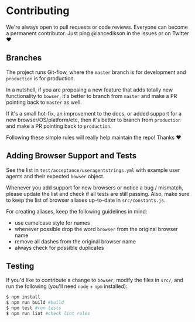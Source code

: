 # Contributing

We're always open to pull requests or code reviews. Everyone can become a permanent contributor. Just ping @lancedikson in the issues or on Twitter ❤️

## Branches

The project runs Git-flow, where the `master` branch is for development and `production` is for production.

In a nutshell, if you are proposing a new feature that adds totally new functionality to `bowser`, it's better to branch from `master` and make a PR pointing back to `master` as well.

If it's a small hot-fix, an improvement to the docs, or added support for a new browser/OS/platform/etc, then it's better to branch from `production` and make a PR pointing back to `production`.

Following these simple rules will really help maintain the repo! Thanks ❤️

## Adding Browser Support and Tests

See the list in `test/acceptance/useragentstrings.yml` with example user agents and their expected `bowser` object.

Whenever you add support for new browsers or notice a bug / mismatch, please update the list and check if all tests are still passing. Also, make sure to keep the list of browser aliases up-to-date in `src/constants.js`.

For creating aliases, keep the following guidelines in mind:
 - use camelcase style for names
 - whenever possible drop the word `browser` from the original browser name
 - remove all dashes from the original browser name
 - always check for possible duplicates

## Testing

If you'd like to contribute a change to `bowser`, modify the files in `src/`, and run the following (you'll need `node` + `npm` installed):

``` sh
$ npm install
$ npm run build #build
$ npm test #run tests
$ npm run lint #check lint rules
```
